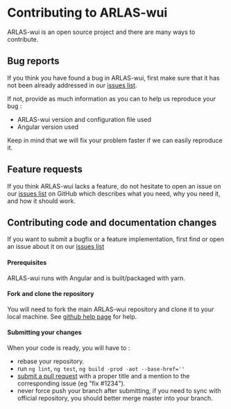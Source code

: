# Contributing to ARLAS-wui

ARLAS-wui is an open source project and there are many ways to contribute.

## Bug reports

If you think you have found a bug in ARLAS-wui, first make sure that it has not been already addressed in our
[issues list](https://github.com/gisaia/ARLAS-wui/issues).

If not, provide as much information as you can to help us reproduce your bug :

- ARLAS-wui version and configuration file used
- Angular version used

Keep in mind that we will fix your problem faster if we can easily reproduce it.

## Feature requests

If you think ARLAS-wui lacks a feature, do not hesitate to open an issue on our
[issues list](https://github.com/gisaia/ARLAS-wui/issues) on GitHub which describes what you need, why you need it,
and how it should work.

## Contributing code and documentation changes

If you want to submit a bugfix or a feature implementation, first find or open an issue about it on our
[issues list](https://github.com/gisaia/ARLAS-wui/issues)

#### Prerequisites

ARLAS-wui runs with Angular and is built/packaged with yarn.

#### Fork and clone the repository

You will need to fork the main ARLAS-wui repository and clone it to your local machine. See
[github help page](https://help.github.com/articles/fork-a-repo) for help.

#### Submitting your changes

When your code is ready, you will have to :

- rebase your repository.
- run `ng lint`, `ng test`, `ng build -prod -aot --base-href=''`
- [submit a pull request](https://help.github.com/articles/using-pull-requests) with a proper title and a mention to
the corresponding issue (eg "fix #1234").
- never force push your branch after submitting, if you need to sync with official repository, you should better merge
master into your branch.
